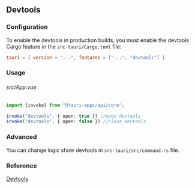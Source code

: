 ## Devtools

### Configuration

To enable the devtools in production builds, you must enable the devtools Cargo feature in the `src-tauri/Cargo.toml` file:

```toml
tauri = { version = "...", features = ["...", "devtools"] }
```

### Usage
###### src/App.vue
```typescript
import {invoke} from "@tauri-apps/api/core";

invoke("devtools", { open: true }) //open devtools
invoke("devtools", { open: false }) //close devtools
```

### Advanced
You can change logic show devtools in `src-tauri/src/command.rs` file.

### Reference

[Devtools](https://tauri.app/develop/debug/#webview-console)